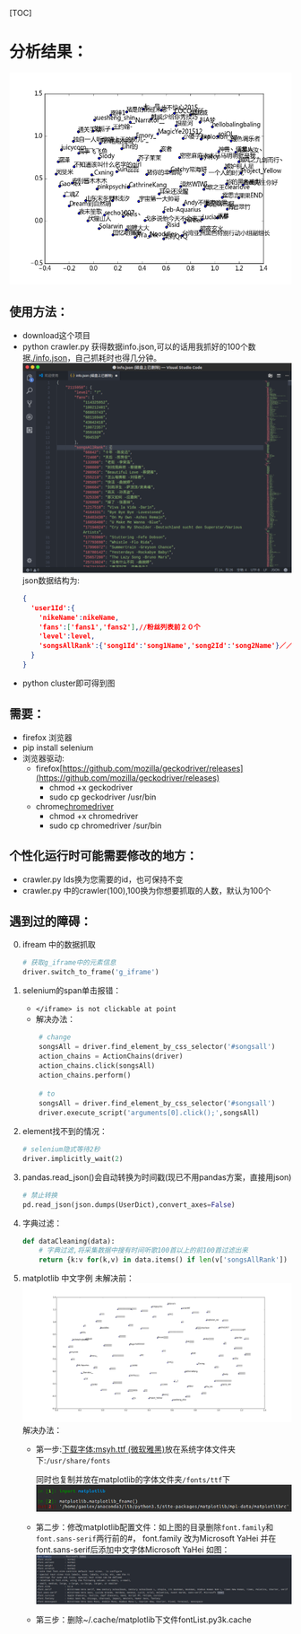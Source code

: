 [TOC]
# 分析结果：
![结果](./clusterAnswer2.png)

## 使用方法：
* download这个项目
* python crawler.py 获得数据info.json,可以的话用我抓好的100个数据[./info.json](./info.json)，自己抓耗时也得几分钟。
![info.json](./info-json.png)
json数据结构为:
    ```json
    {
      'user1Id':{
        'nikeName':nikeName,
        'fans':['fans1','fans2'],//粉丝列表前２０个
        'level':level,
        'songsAllRank':{'song1Id':'song1Name','song2Id':'song2Name'}／／所有时间听歌排行前１００
      }
    }
    ```
* python cluster即可得到图
## 需要：

* firefox 浏览器
* pip install selenium
* 浏览器驱动:
    * firefox[https://github.com/mozilla/geckodriver/releases](https://github.com/mozilla/geckodriver/releases)
        * chmod +x geckodriver
        * sudo cp geckodriver /usr/bin
    * chrome[chromedriver](./chromedriver)
        * chmod +x chromedriver
        * sudo cp chromedriver /sur/bin
    
## 个性化运行时可能需要修改的地方：

* crawler.py Ids换为您需要的id，也可保持不变
* crawler.py 中的crawler(100),100换为你想要抓取的人数，默认为100个



## 遇到过的障碍：
0. ifream 中的数据抓取
    ```python
    # 获取g_iframe中的元素信息
    driver.switch_to_frame('g_iframe')
    ```

1. selenium的span单击报错：
    * `</iframe> is not clickable at point` 
    * 解决办法：
    ```python
        # change
        songsAll = driver.find_element_by_css_selector('#songsall')
        action_chains = ActionChains(driver)
        action_chains.click(songsAll)
        action_chains.perform()
      
        # to
        songsAll = driver.find_element_by_css_selector('#songsall')
        driver.execute_script('arguments[0].click();',songsAll)
    ```
2. element找不到的情况：
    ```python
    # selenium隐式等待2秒
    driver.implicitly_wait(2)
    ```
3. pandas.read_json()会自动转换为时间戳(现已不用pandas方案，直接用json)
    ```python
    # 禁止转换
    pd.read_json(json.dumps(UserDict),convert_axes=False)
    ```
4. 字典过滤：
    ```python
    def dataCleaning(data):
        # 字典过滤,将采集数据中搜有时间听歌100首以上的前100首过滤出来
        return {k:v for(k,v) in data.items() if len(v['songsAllRank']) !=0}
    ```

5. matplotlib 中文字例
    未解决前：
    ![figureCantChinese](./figureCantChinese.png)
    解决办法：
    * 第一步:[下载字体:msyh.ttf (微软雅黑)](./msyh.ttf.zip)放在系统字体文件夹下:`/usr/share/fonts`
    
        同时也复制并放在matplotlib的字体文件夹`/fonts/ttf`下![matplotlib目录](./matplotlib目录.png)
    
    * 第二步：修改matplotlib配置文件：如上图的目录删除`font.family`和`font.sans-serif`两行前的#，
    font.family 改为Microsoft YaHei
    并在font.sans-serif后添加中文字体Microsoft YaHei
    如图：
    ![changeMatplotlibrc](./changeMatplotlibrc.png)
    
    * 第三步：删除~/.cache/matplotlib下文件fontList.py3k.cache

    
